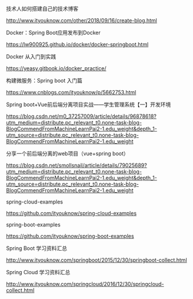 技术人如何搭建自己的技术博客

http://www.ityouknow.com/other/2018/09/16/create-blog.html


Docker：Spring Boot应用发布到Docker

https://lw900925.github.io/docker/docker-springboot.html


Docker 从入门到实践

https://yeasy.gitbook.io/docker_practice/



构建微服务：Spring boot 入门篇

https://www.cnblogs.com/ityouknow/p/5662753.html




Spring boot+Vue前后端分离项目实战——学生管理系统【一】开发环境

https://blog.csdn.net/m0_37257009/article/details/96878618?utm_medium=distribute.pc_relevant_t0.none-task-blog-BlogCommendFromMachineLearnPai2-1.edu_weight&depth_1-utm_source=distribute.pc_relevant_t0.none-task-blog-BlogCommendFromMachineLearnPai2-1.edu_weight


分享一个前后端分离的web项目（vue+spring boot）

https://blog.csdn.net/smollsnail/article/details/79025689?utm_medium=distribute.pc_relevant_t0.none-task-blog-BlogCommendFromMachineLearnPai2-1.edu_weight&depth_1-utm_source=distribute.pc_relevant_t0.none-task-blog-BlogCommendFromMachineLearnPai2-1.edu_weight




spring-cloud-examples

https://github.com/ityouknow/spring-cloud-examples

spring-boot-examples

https://github.com/ityouknow/spring-boot-examples



Spring Boot 学习资料汇总

http://www.ityouknow.com/springboot/2015/12/30/springboot-collect.html


Spring Cloud 学习资料汇总

http://www.ityouknow.com/springcloud/2016/12/30/springcloud-collect.html
